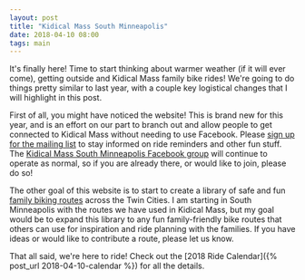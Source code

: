 ```yaml
---
layout: post
title: "Kidical Mass South Minneapolis"
date: 2018-04-10 08:00
tags: main
---
```

It's finally here! Time to start thinking about warmer weather (if it will ever come), getting outside and Kidical Mass family bike rides! We're going to do things pretty similar to last year, with a couple key logistical changes that I will highlight in this post.

First of all, you might have noticed the website! This is brand new for this year, and is an effort on our part to branch out and allow people to get connected to Kidical Mass without needing to use Facebook. Please [sign up for the mailing list](http://eepurl.com/do4hJX) to stay informed on ride reminders and other fun stuff. The [Kidical Mass South Minneapolis Facebook group](https://www.facebook.com/groups/kidicalmassmpls/) will continue to operate as normal, so if you are already there, or would like to join, please do so!

The other goal of this website is to start to create a library of safe and fun [family biking routes](/routes/) across the Twin Cities. I am starting in South Minneapolis with the routes we have used in Kidical Mass, but my goal would be to expand this library to any fun family-friendly bike routes that others can use for inspiration and ride planning with the families. If you have ideas or would like to contribute a route, please let us know.

That all said, we're here to ride! Check out the [2018 Ride Calendar]({% post_url 2018-04-10-calendar %}) for all the details.
